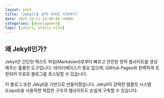 ```yaml
---
layout: post
title: "Jekyll로 정적 사이트 시작하기"
date: 2025-10-11 14:00:00 +0900
categories: [development]
tags: [jekyll, static-site]
---
```


## 왜 Jekyll인가?

Jekyll은 간단한 텍스트 파일(Markdown)로부터 빠르고 안전한 정적 웹사이트를 생성해주는 훌륭한 도구입니다. 데이터베이스가 필요 없으며, GitHub Pages와 완벽하게 호환되어 무료로 블로그를 호스팅할 수 있습니다.

이 블로그 또한 Jekyll을 기반으로 만들어졌습니다. Jekyll의 강력한 템플릿 시스템(Liquid)을 사용하면 복잡한 구조의 웹사이트도 손쉽게 구축할 수 있습니다.
